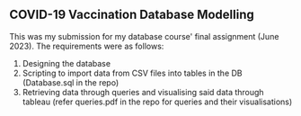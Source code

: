 ## COVID-19 Vaccination Database Modelling

This was my submission for my database course' final assignment (June 2023). The requirements were as follows:
1. Designing the database
2. Scripting to import data from CSV files into tables in the DB (Database.sql in the repo)
3. Retrieving data through queries and visualising said data through tableau (refer queries.pdf in the repo for queries and their visualisations)
